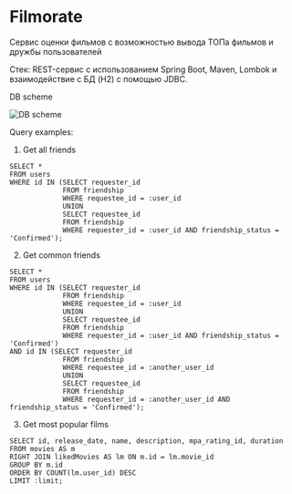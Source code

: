 # Filmorate
Cервис оценки фильмов с возможностью вывода ТОПа фильмов и дружбы
пользователей

Стек: REST-сервис с использованием Spring Boot, Maven, Lombok и взаимодействие с БД (H2) с
помощью JDBC.

DB scheme

![DB scheme](src/main/resources/db_scheme.png)

Query examples:

1) Get all friends
```
SELECT *
FROM users
WHERE id IN (SELECT requester_id
             FROM friendship
             WHERE requestee_id = :user_id
             UNION
             SELECT requestee_id
             FROM friendship
             WHERE requester_id = :user_id AND friendship_status = 'Confirmed');
```

2) Get common friends
```
SELECT *
FROM users
WHERE id IN (SELECT requester_id
             FROM friendship
             WHERE requestee_id = :user_id
             UNION
             SELECT requestee_id
             FROM friendship
             WHERE requester_id = :user_id AND friendship_status = 'Confirmed')
AND id IN (SELECT requester_id
             FROM friendship
             WHERE requestee_id = :another_user_id
             UNION
             SELECT requestee_id
             FROM friendship
             WHERE requester_id = :another_user_id AND friendship_status = 'Confirmed');
```
3) Get most popular films
```
SELECT id, release_date, name, description, mpa_rating_id, duration
FROM movies AS m
RIGHT JOIN likedMovies AS lm ON m.id = lm.movie_id
GROUP BY m.id
ORDER BY COUNT(lm.user_id) DESC
LIMIT :limit;
```
